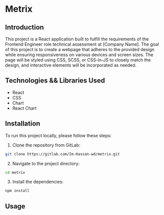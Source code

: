 # Metrix

## Introduction

This project is a React application built to fulfill the requirements of the Frontend Engineer role technical assessment at [Company Name]. The goal of this project is to create a webpage that adheres to the provided design while ensuring responsiveness on various devices and screen sizes. The page will be styled using CSS, SCSS, or CSS-in-JS to closely match the design, and interactive elements will be incorporated as needed.

## Technologies && Libraries Used

- React
- CSS
- Chart
- React Chart

## Installation

To run this project locally, please follow these steps:

1. Clone the repository from GitLab:

```bash
git clone https://gitlab.com/Im-Hassan-wd/metrix.git
```
2. Navigate to the project directory:
   
```bash
cd metrix
```
3. Install the dependencies:
   
```bash
npm install
```
## Usage
